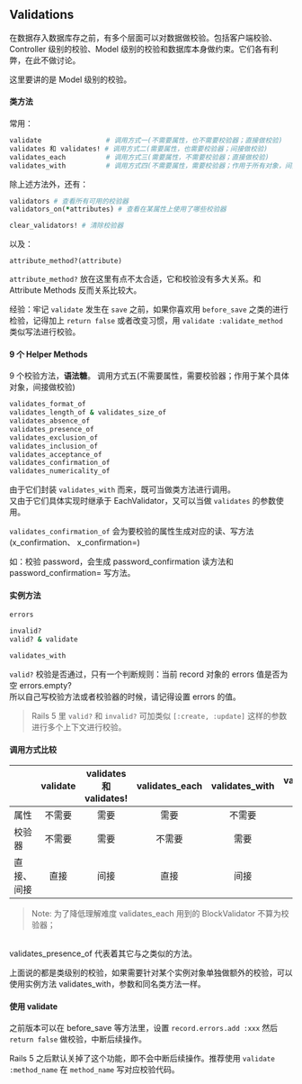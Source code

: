 ## Validations

在数据存入数据库存之前，有多个层面可以对数据做校验。包括客户端校验、Controller 级别的校验、Model 级别的校验和数据库本身做约束。它们各有利弊，在此不做讨论。

这里要讲的是 Model 级别的校验。

#### 类方法

常用：

```ruby
validate                # 调用方式一(不需要属性，也不需要校验器；直接做校验)
validates 和 validates! # 调用方式二(需要属性，也需要校验器；间接做校验)
validates_each          # 调用方式三(需要属性，不需要校验器；直接做校验)
validates_with          # 调用方式四(不需要属性，需要校验器；作用于所有对象，间接做校验)
```

除上述方法外，还有：

```ruby
validators # 查看所有可用的校验器
validators_on(*attributes) # 查看在某属性上使用了哪些校验器

clear_validators! # 清除校验器
```

以及：

```
attribute_method?(attribute)
```

`attribute_method?` 放在这里有点不太合适，它和校验没有多大关系。和 Attribute Methods 反而关系比较大。


经验：牢记 `validate` 发生在 `save` 之前，如果你喜欢用 `before_save` 之类的进行检验，记得加上 `return false`
或者改变习惯，用 `validate :validate_method` 类似写法进行校验。

#### 9 个 Helper Methods

9 个校验方法，**语法糖**。 调用方式五(不需要属性，需要校验器；作用于某个具体对象，间接做校验)

```ruby
validates_format_of
validates_length_of & validates_size_of
validates_absence_of
validates_presence_of
validates_exclusion_of
validates_inclusion_of
validates_acceptance_of
validates_confirmation_of
validates_numericality_of
```

由于它们封装 `validates_with` 而来，既可当做类方法进行调用。
<br>
又由于它们具体实现时继承于 EachValidator，又可以当做 `validates` 的参数使用。

`validates_confirmation_of` 会为要校验的属性生成对应的读、写方法(x_confirmation、 x_confirmation=)

如：校验 password，会生成 password_confirmation 读方法和 password_confirmation= 写方法。

#### 实例方法

```ruby
errors

invalid?
valid? & validate

validates_with
```

`valid?` 校验是否通过，只有一个判断规则：当前 record 对象的 errors 值是否为空 errors.empty?  
所以自己写校验方法或者校验器的时候，请记得设置 errors 的值。

> Rails 5 里 `valid?` 和 `invalid?` 可加类似 `[:create, :update]` 这样的参数进行多个上下文进行校验。

#### 调用方式比较

|           |    validate | validates 和 validates!  | validates_each | validates_with | validates_presence_of * |
| :-------- | :--------:| :--: | :--: | :--: | :--: |
| 属性       | 不需要 |  需要   | 需要 | 不需要 | 需要 |
| 校验器     |   不需要 |  需要  | 不需要 | 需要 | 不需要 |
| 直接、间接  |    直接 | 间接  | 直接 | 间接 | 直接 |

> Note: 
为了降低理解难度 validates_each 用到的 BlockValidator 不算为校验器；
<br>
validates_presence_of 代表着其它与之类似的方法。

上面说的都是类级别的校验，如果需要针对某个实例对象单独做额外的校验，可以使用实例方法 validates_with，参数和同名类方法一样。

#### 使用 validate

之前版本可以在 before_save 等方法里，设置 `record.errors.add :xxx` 然后 `return false` 做校验，中断后续操作。

Rails 5 之后默认关掉了这个功能，即不会中断后续操作。推荐使用 `validate :method_name` 在 `method_name` 写对应校验代码。
